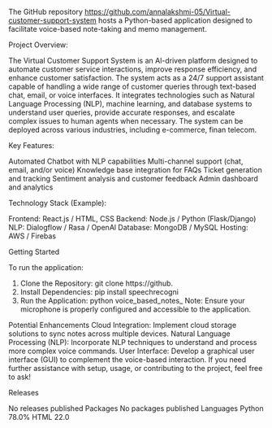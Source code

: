 The GitHub repository  https://github.com/annalakshmi-05/Virtual-customer-support-system  hosts a Python-based application designed to facilitate voice-based note-taking and memo management.

Project Overview:

The Virtual Customer Support System is an Al-driven platform designed to automate customer service interactions, improve response efficiency, and enhance customer satisfaction. The system acts as a 24/7 support assistant capable of handling a wide range of customer queries through text-based chat, email, or voice interfaces.
It integrates technologies such as Natural Language Processing (NLP), machine learning, and database systems to understand user queries, provide accurate responses, and escalate complex issues to human agents when necessary. The system can be deployed across various industries, including e-commerce, finan telecom.

Key Features:

Automated Chatbot with NLP capabilities
Multi-channel support (chat, email, and/or voice)
Knowledge base integration for FAQs
Ticket generation and tracking
Sentiment analysis and customer feedback
Admin dashboard and analytics

Technology Stack (Example):

Frontend: React.js / HTML, CSS
Backend: Node.js / Python (Flask/Django)
NLP: Dialogflow / Rasa / OpenAl
Database: MongoDB / MySQL
Hosting: AWS / Firebas

Getting Started

To run the application:
1. Clone the Repository:
git clone https://github.
2. Install Dependencies:
pip install speechrecogni
3. Run the Application:
python voice_based_notes_
Note: Ensure your microphone is properly configured and accessible to the application.



Potential Enhancements
Cloud Integration: Implement cloud
storage solutions to sync notes across multiple devices.
Natural Language Processing (NLP): Incorporate NLP techniques to understand and process more complex voice commands.
User Interface: Develop a graphical
user interface (GUI) to complement the voice-based interaction.
If you need further assistance with setup, usage, or contributing to the project, feel free to ask!

Releases

No releases published
Packages
No packages published
Languages
Python 78.0%
HTML 22.0
